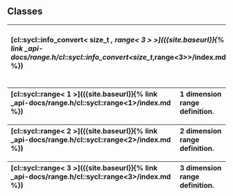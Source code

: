 ---
---
## Classes

| [cl::sycl::info_convert< size_t *, range< 3 > >]({{site.baseurl}}{% link _api-docs/range.h/cl::sycl::info_convert<size_t*,range<3>>/index.md %}) | Specialization of info_convert for converting a pointer size_t type to a range<3> type. cl::sycl::info_convert.  |
| :--- | :--- |


| [cl::sycl::range< 1 >]({{site.baseurl}}{% link _api-docs/range.h/cl::sycl::range<1>/index.md %}) | 1 dimension range definition.  |
| :--- | :--- |


| [cl::sycl::range< 2 >]({{site.baseurl}}{% link _api-docs/range.h/cl::sycl::range<2>/index.md %}) | 2 dimension range definition.  |
| :--- | :--- |


| [cl::sycl::range< 3 >]({{site.baseurl}}{% link _api-docs/range.h/cl::sycl::range<3>/index.md %}) | 3 dimension range definition.  |
| :--- | :--- |

